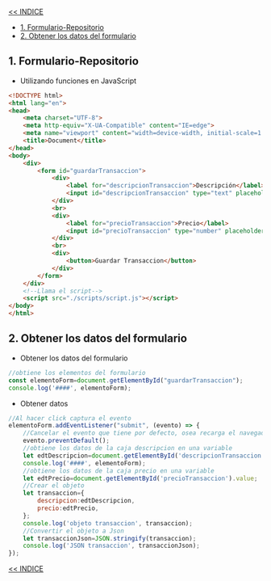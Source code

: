 [<< INDICE](../README.md)
- [1. Formulario-Repositorio](#1-formulario-repositorio)
- [2. Obtener los datos del formulario](#2-obtener-los-datos-del-formulario)

## 1. Formulario-Repositorio
- Utilizando funciones en JavaScript
```html
<!DOCTYPE html>
<html lang="en">
<head>
    <meta charset="UTF-8">
    <meta http-equiv="X-UA-Compatible" content="IE=edge">
    <meta name="viewport" content="width=device-width, initial-scale=1.0">
    <title>Document</title>
</head>
<body>
    <div>
        <form id="guardarTransaccion">
            <div>
                <label for="descripcionTransaccion">Descripción</label>
                <input id="descripcionTransaccion" type="text" placeholder="Descripcion">
            </div>
            <br>
            <div>
                <label for="precioTransaccion">Precio</label>
                <input id="precioTransaccion" type="number" placeholder="Precio">
            </div>
            <br>
            <div>
                <button>Guardar Transaccion</button>
            </div>
        </form>
    </div>
    <!--Llama el script-->
    <script src="./scripts/script.js"></script>
</body>
</html>
```
## 2. Obtener los datos del formulario
- Obtener los datos del formulario
```js
//obtiene los elementos del formulario
const elementoForm=document.getElementById("guardarTransaccion");
console.log('####', elementoForm);
```
- Obtener datos
```js
//Al hacer click captura el evento
elementoForm.addEventListener("submit", (evento) => {
    //Cancelar el evento que tiene por defecto, osea recarga el navegador, cuando guarda
    evento.preventDefault();
    //obtiene los datos de la caja descripcion en una variable
    let edtDescripcion=document.getElementById('descripcionTransaccion').value;
    console.log('####', elementoForm);
    //obtiene los datos de la caja precio en una variable
    let edtPrecio=document.getElementById('precioTransaccion').value;
    //Crear el objeto 
    let transaccion={
        descripcion:edtDescripcion,
        precio:edtPrecio,
    };
    console.log('objeto transaccion', transaccion);
    //Convertir el objeto a Json
    let transaccionJson=JSON.stringify(transaccion);
    console.log('JSON transaccion', transaccionJson);
});
```

[<< INDICE](../README.md)